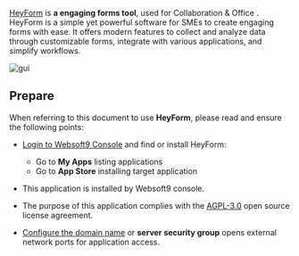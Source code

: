 [HeyForm](https://heyform.net/) is **a engaging forms tool**, used for Collaboration & Office . HeyForm is a simple yet powerful software for SMEs to create engaging forms with ease. It offers modern features to collect and analyze data through customizable forms, integrate with various applications, and simplify workflows.


![gui](http://libs.websoft9.com/Websoft9/DocsPicture/zh/heyform/heyform-gui-websoft9.png)


## Prepare

When referring to this document to use **HeyForm**, please read and ensure the following points:

- [Login to Websoft9 Console](./login-console) and find or install HeyForm:
  - Go to **My Apps** listing applications 
  - Go to **App Store** installing target application

- This application is installed by Websoft9 console.


- The purpose of this application complies with the [AGPL-3.0](https://opensource.org/licenses/AGPL-3.0) open source license agreement.


- [Configure the domain name](./domain-set) or **server security group** opens external network ports for application access.